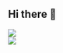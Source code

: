 ## Hi there 👋
![](https://github-readme-streak-stats.herokuapp.com/?user=bpace1&theme=dark&hide_border=false)<br/>
![](https://github-readme-stats.vercel.app/api/top-langs/?username=bpace1&theme=dark&hide_border=false&include_all_commits=true&count_private=true&layout=compact)

<!--
[![Pace's GitHub stats](https://github-readme-stats.vercel.app/api?username=bpace1)](https://github.com/bpace1/github-readme-stats)
**bpace1/bpace1** is a ✨ _special_ ✨ repository because its `README.md` (this file) appears on your GitHub profile.

Here are some ideas to get you started:

- 🔭 I’m currently working on ...
- 🌱 I’m currently learning ...
- 👯 I’m looking to collaborate on ...
- 🤔 I’m looking for help with ...
- 💬 Ask me about ...
- 📫 How to reach me: ...
- 😄 Pronouns: ...
- ⚡ Fun fact: ...
-->
